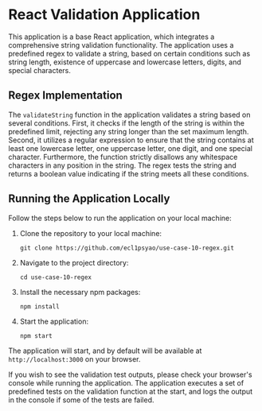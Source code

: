 # React Validation Application

This application is a base React application, which integrates a comprehensive string validation functionality. The application uses a predefined regex to validate a string, based on certain conditions such as string length, existence of uppercase and lowercase letters, digits, and special characters.

## Regex Implementation

The `validateString` function in the application validates a string based on several conditions. First, it checks if the length of the string is within the predefined limit, rejecting any string longer than the set maximum length. Second, it utilizes a regular expression to ensure that the string contains at least one lowercase letter, one uppercase letter, one digit, and one special character. Furthermore, the function strictly disallows any whitespace characters in any position in the string. The regex tests the string and returns a boolean value indicating if the string meets all these conditions.

## Running the Application Locally

Follow the steps below to run the application on your local machine:

1. Clone the repository to your local machine:
    ```
    git clone https://github.com/ecl1psyao/use-case-10-regex.git
    ```

2. Navigate to the project directory:
    ```
    cd use-case-10-regex
    ```

3. Install the necessary npm packages:
    ```
    npm install
    ```

4. Start the application:
    ```
    npm start
    ```

The application will start, and by default will be available at `http://localhost:3000` on your browser.

If you wish to see the validation test outputs, please check your browser's console while running the application. The application executes a set of predefined tests on the validation function at the start, and logs the output in the console if some of the tests are failed.
